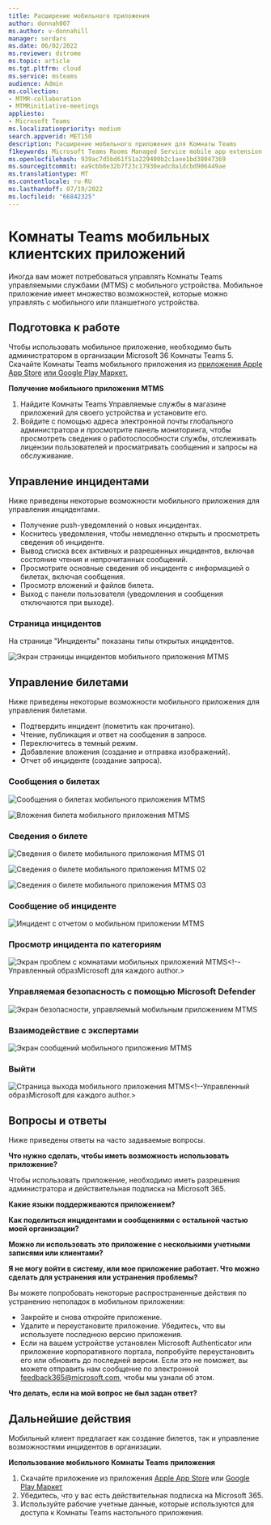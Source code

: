 ```yaml
---
title: Расширение мобильного приложения
author: donnah007
ms.author: v-donnahill
manager: serdars
ms.date: 06/02/2022
ms.reviewer: dstrome
ms.topic: article
ms.tgt.pltfrm: cloud
ms.service: msteams
audience: Admin
ms.collection:
- MTMR-collaboration
- MTMRinitiative-meetings
appliesto:
- Microsoft Teams
ms.localizationpriority: medium
search.appverid: MET150
description: Расширение мобильного приложения для Комнаты Teams
f1keywords: Microsoft Teams Rooms Managed Service mobile app extension
ms.openlocfilehash: 939ac7d5bd61f51a229400b2c1aee1bd38047369
ms.sourcegitcommit: ea9cbb8e32b7f23c17930eadc0a1dcbd906449ae
ms.translationtype: MT
ms.contentlocale: ru-RU
ms.lasthandoff: 07/19/2022
ms.locfileid: "66842325"
---
```

# <a name="teams-rooms-mobile-client-application-features"></a>Комнаты Teams мобильных клиентских приложений

Иногда вам может потребоваться управлять Комнаты Teams управляемыми службами (MTMS) с мобильного устройства. Мобильное приложение имеет множество возможностей, которые можно управлять с мобильного или планшетного устройства.
## <a name="before-you-begin"></a>Подготовка к работе

Чтобы использовать мобильное приложение, необходимо быть администратором в организации Microsoft 36 Комнаты Teams 5.
Скачайте Комнаты Teams мобильного приложения из [приложения Apple App Store](https://apps.apple.com/app/apple-store/id761397963?pt=80423&ct=docsaboutadminapp&mt=8) [или Google Play Маркет.](https://play.google.com/store/search?q=Microsoft%20Teams%20Rooms&c=apps)

**Получение мобильного приложения MTMS**

1. Найдите Комнаты Teams Управляемые службы в магазине приложений для своего устройства и установите его.
2. Войдите с помощью адреса электронной почты глобального администратора и просмотрите панель мониторинга, чтобы просмотреть сведения о работоспособности службы, отслеживать лицензии пользователей и просматривать сообщения и запросы на обслуживание.
## <a name="managing-incidents"></a>Управление инцидентами

Ниже приведены некоторые возможности мобильного приложения для управления инцидентами.

- Получение push-уведомлений о новых инцидентах.
- Коснитесь уведомления, чтобы немедленно открыть и просмотреть сведения об инциденте.
- Вывод списка всех активных и разрешенных инцидентов, включая состояние чтения и непрочитанных сообщений.
- Просмотрите основные сведения об инциденте с информацией о билетах, включая сообщения.
- Просмотр вложений и файлов билета.
- Выход с панели пользователя (уведомления и сообщения отключаются при выходе).

### <a name="incidents-page"></a>Страница инцидентов

На странице "Инциденты" показаны типы открытых инцидентов.

![Экран страницы инцидентов мобильного приложения MTMS](../media/mtms-extended-app-001.png)

## <a name="managing-tickets"></a>Управление билетами
Ниже приведены некоторые возможности мобильного приложения для управления билетами.

- Подтвердить инцидент (пометить как прочитано).
- Чтение, публикация и ответ на сообщения в запросе.
- Переключитесь в темный режим.
- Добавление вложения (создание и отправка изображений).
- Отчет об инциденте (создание запроса).

### <a name="ticket-messages"></a>Сообщения о билетах

![Сообщения о билетах мобильного приложения MTMS](../media/mtms-extended-app-003.png)

![Вложения билета мобильного приложения MTMS](../media/mtms-extended-app-007.png)


### <a name="ticket-details"></a>Сведения о билете

![Сведения о билете мобильного приложения MTMS 01 ](../media/mtms-extended-app-002.png)

![Сведения о билете мобильного приложения MTMS 02](../media/mtms-extended-app-004.png)

![Сведения о билете мобильного приложения MTMS 03](../media/mtms-extended-app-009.png)


### <a name="report-an-incident"></a>Сообщение об инциденте

![Инцидент с отчетом о мобильном приложении MTMS](../media/mtms-extended-app-012.png)
### <a name="view-an-incident-by-category"></a>Просмотр инцидента по категориям

![Экран проблем с комнатами мобильных приложений MTMS](../media/mtms-extended-app-001.png)<!--Управленный образMicrosoft для каждого author.>
### <a name="managed-security-with-microsoft-defender"></a>Управляемая безопасность с помощью Microsoft Defender

![Экран безопасности, управляемый мобильным приложением MTMS](../media/mtms-extended-app-009.png)
### <a name="communication-with-experts"></a>Взаимодействие с экспертами
![Экран сообщений мобильного приложения MTMS](../media/mtms-extended-app-008.png)
### <a name="sign-out"></a>Выйти

![Страница выхода мобильного приложения MTMS](../media/mtms-extended-app-011.png)<!--Управленный образMicrosoft для каждого author.>
## <a name="frequently-asked-questions"></a>Вопросы и ответы

Ниже приведены ответы на часто задаваемые вопросы.

**Что нужно сделать, чтобы иметь возможность использовать приложение?**

Чтобы использовать приложение, необходимо иметь разрешения администратора и действительная подписка на Microsoft 365.


**Какие языки поддерживаются приложением?**


**Как поделиться инцидентами и сообщениями с остальной частью моей организации?**


**Можно ли использовать это приложение с несколькими учетными записями или клиентами?**


**Я не могу войти в систему, или мое приложение работает. Что можно сделать для устранения или устранения проблемы?**

Вы можете попробовать некоторые распространенные действия по устранению неполадок в мобильном приложении:
- Закройте и снова откройте приложение.
- Удалите и переустановите приложение. Убедитесь, что вы используете последнюю версию приложения.
- Если на вашем устройстве установлен Microsoft Authenticator или приложение корпоративного портала, попробуйте переустановить его или обновить до последней версии. Если это не поможет, вы можете отправить нам сообщение по электронной feedback365@microsoft.com, чтобы мы узнали об этом.

**Что делать, если на мой вопрос не был задан ответ?**

## <a name="next-steps"></a>Дальнейшие действия

Мобильный клиент предлагает как создание билетов, так и управление возможностями инцидентов в организации.

**Использование мобильного Комнаты Teams приложения**

1. Скачайте приложение из приложения [Apple App Store]() или [Google Play Маркет]()
1. Убедитесь, что у вас есть действительная подписка на Microsoft 365.
1. Используйте рабочие учетные данные, которые используются для доступа к Комнаты Teams настольного приложения.

